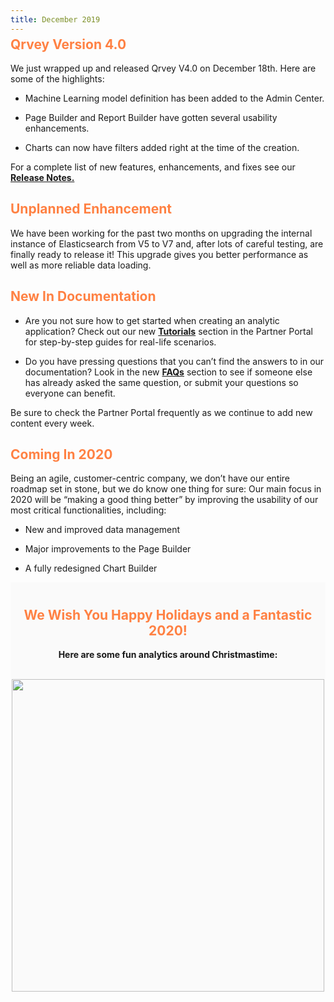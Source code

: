 ```yaml
---
title: December 2019
---
```


<h2 style="color:#FF8143; margin-top: -10px;">Qrvey Version 4.0</h2>

We just wrapped up and released Qrvey V4.0 on December 18th. Here are some of the highlights:

* Machine Learning model definition has been added to the Admin Center.

* Page Builder and Report Builder have gotten several usability enhancements.

* Charts can now have filters added right at the time of the creation.

<!--truncate-->

For a complete list of new features, enhancements, and fixes see our <a href="https://partners.qrvey.com/docs/docs/release-notes/release-dec-2019/"><strong>Release Notes.</strong></a>

<h2 style="color:#FF8143">Unplanned Enhancement</h2>

We have been working for the past two months on upgrading the internal instance of Elasticsearch from V5 to V7 and, after lots of careful testing, are finally ready to release it! This upgrade gives you better performance as well as more reliable data loading.

<h2 style="color:#FF8143">  New In Documentation </h2>

* Are you not sure how to get started when creating an analytic application? Check out our new <a href="https://partners.qrvey.com/docs/tutorials/first-analytic-app/"><strong>Tutorials</strong></a> section in the Partner Portal for step-by-step guides for real-life scenarios.

* Do you have pressing questions that you can’t find the answers to in our documentation? Look in the new <a href="https://partners.qrvey.com/docs/faqs/faqs-intro"><strong>FAQs</strong></a> section to see if someone else has already asked the same question, or submit your questions so everyone can benefit.

Be sure to check the Partner Portal frequently as we continue to add new content every week.

<h2 style="color:#FF8143"> Coming In 2020 </h2>

Being an agile, customer-centric company, we don’t have our entire roadmap set in stone, but we do know one thing for sure: Our main focus in 2020 will be “making a good thing better” by improving the usability of our most critical functionalities, including:

* New and improved data management

* Major improvements to the Page Builder

* A fully redesigned Chart Builder


<div style="background:#FAFAFA; padding-top:10px;">
    <h2 style="text-align:center; color:#FF8143">
    We Wish You Happy Holidays and a Fantastic 2020!
    </h2>
    <p style="text-align:center">
    <strong> Here are some fun analytics around Christmastime: </strong>
    <p>
    <br>
    <img src="https://s3.amazonaws.com/cdn.qrvey.com/newsletter/infographics2.jpg" style="margin:auto; display:block;" width="500" />
<div>
